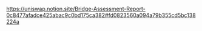 https://uniswap.notion.site/Bridge-Assessment-Report-0c8477afadce425abac9c0bd175ca382#fd0823560a094a79b355cd5bc138224a

